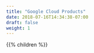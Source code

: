 ```yaml
---
title: "Google Cloud Products"
date: 2018-07-16T14:34:38-07:00
draft: false
weight: 1
---
```


{{% children %}}

